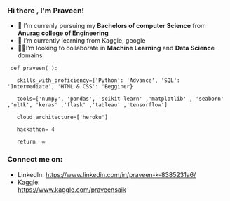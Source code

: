 ### Hi there , I'm Praveen!

*  🔭 I’m currenly pursuing my **Bachelors of computer Science** from **Anurag college of Engineering**
*  🌱 I’m currently learning from Kaggle, google
* 🤝🏻I’m looking to collaborate in **Machine Learning** and **Data Science** domains        

<!--  -->   

 
     def praveen( ):          

       skills_with_proficiency={'Python': 'Advance', 'SQL': 'Intermediate', 'HTML & CSS': 'Begginer}           
   
       tools=['numpy', 'pandas', 'scikit-learn' ,'matplotlib' , 'seaborn' ,'nltk', 'keras' ,'flask' ,'tableau' ,'tensorflow']              
   
       cloud_architecture=['heroku']          
   
       hackathon= 4            
   
       return  ∞    

### Connect me on:      
 * LinkedIn: 
        https://www.linkedin.com/in/praveen-k-8385231a6/
 *  Kaggle:   
        https://www.kaggle.com/praveensaik
